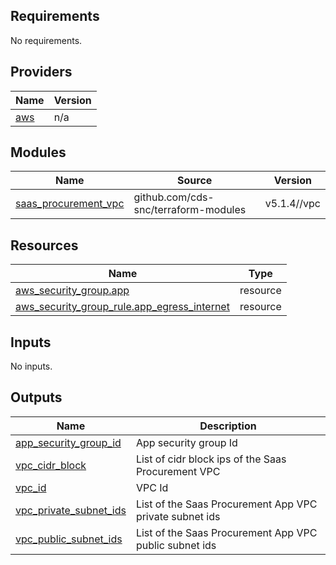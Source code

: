 ## Requirements

No requirements.

## Providers

| Name | Version |
|------|---------|
| <a name="provider_aws"></a> [aws](#provider\_aws) | n/a |

## Modules

| Name | Source | Version |
|------|--------|---------|
| <a name="module_saas_procurement_vpc"></a> [saas\_procurement\_vpc](#module\_saas\_procurement\_vpc) | github.com/cds-snc/terraform-modules | v5.1.4//vpc |

## Resources

| Name | Type |
|------|------|
| [aws_security_group.app](https://registry.terraform.io/providers/hashicorp/aws/latest/docs/resources/security_group) | resource |
| [aws_security_group_rule.app_egress_internet](https://registry.terraform.io/providers/hashicorp/aws/latest/docs/resources/security_group_rule) | resource |

## Inputs

No inputs.

## Outputs

| Name | Description |
|------|-------------|
| <a name="output_app_security_group_id"></a> [app\_security\_group\_id](#output\_app\_security\_group\_id) | App security group Id |
| <a name="output_vpc_cidr_block"></a> [vpc\_cidr\_block](#output\_vpc\_cidr\_block) | List of cidr block ips of the Saas Procurement VPC |
| <a name="output_vpc_id"></a> [vpc\_id](#output\_vpc\_id) | VPC Id |
| <a name="output_vpc_private_subnet_ids"></a> [vpc\_private\_subnet\_ids](#output\_vpc\_private\_subnet\_ids) | List of the Saas Procurement App VPC private subnet ids |
| <a name="output_vpc_public_subnet_ids"></a> [vpc\_public\_subnet\_ids](#output\_vpc\_public\_subnet\_ids) | List of the Saas Procurement App VPC public subnet ids |
